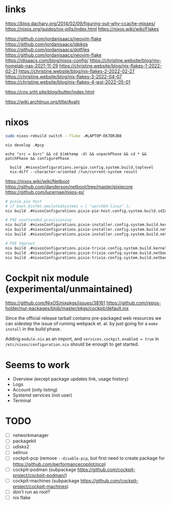 # links
https://blog.dachary.org/2014/02/09/figuring-out-why-ccache-misses/
https://nixos.org/guides/nix-pills/index.html
https://nixos.wiki/wiki/Flakes

https://github.com/jordanisaacs/neovim-flake
https://github.com/jordanisaacs/jdpkgs
https://github.com/jordanisaacs/dotfiles
https://github.com/jordanisaacs/neovim-flake
https://jdisaacs.com/blog/nixos-config/
https://christine.website/blog/my-homelab-nas-2021-11-29
https://christine.website/blog/nix-flakes-1-2022-02-21
https://christine.website/blog/nix-flakes-2-2022-02-27
https://christine.website/blog/nix-flakes-3-2022-04-07
https://christine.website/blog/nix-flakes-4-wsl-2022-05-01

https://cnx.srht.site/blog/butter/index.html

https://wiki.archlinux.org/title/Avahi


# nixos
```sh
sudo nixos-rebuild switch --flake .#LAPTOP-EK7DRJB8
```

```
nix develop .#pcp

echo "src = $src" && cd $(mktemp -d) && unpackPhase && cd * && patchPhase && configurePhase
```

```
  build .#nixosConfigurations.sergio.config.system.build.toplevel
  nix-diff --character-oriented /run/current-system result
```


https://nixos.wiki/wiki/Netboot
https://github.com/danderson/netboot/tree/master/pixiecore
https://github.com/lucernae/nixos-pi/
```sh
# pixie pie host
# if boot.binfmt.emulatedSystems = [ "aarch64-linux" ];
nix build .#nixosConfigurations.pixie-pie-host.config.system.build.sdImage

# PXE unattended provisioning
nix build .#nixosConfigurations.pixie-installer.config.system.build.kernel
nix build .#nixosConfigurations.pixie-installer.config.system.build.netbootRamdisk
nix build .#nixosConfigurations.pixie-installer.config.system.build.netbootIpxeScript

# PXE tmproot
nix build .#nixosConfigurations.pixie-trixie.config.system.build.kernel
nix build .#nixosConfigurations.pixie-trixie.config.system.build.netbootRamdisk
nix build .#nixosConfigurations.pixie-trixie.config.system.build.netbootIpxeScript
```
# Cockpit nix module (experimental/unmaintained)

https://github.com/NixOS/nixpkgs/issues/38161
https://github.com/repos-holder/nur-packages/blob/master/pkgs/cockpit/default.nix

Since the official release tarball contains pre-packaged web resources we can sidestep the issue of running webpack et. al. by just going for a `make install` in the build phase. 

Adding `module.nix` as an import, and `services.cockpit.enabled = true`  in `/etc/nixos/configuration.nix` should be enough to get started. 

# Seems to work
- Overview (except package updates link, usage history)
- Logs
- Account (only listing)
- Systemd services (not user)
- Terminal

# TODO
- [ ] networkmanager
- [ ] packagekit
- [ ] udisks2
- [ ] selinux
- [ ] cockpit-pcp (remove `--disable-pcp`, but first need to create package for https://github.com/performancecopilot/pcp)
- [ ] cockpit-podman (subpackage https://github.com/cockpit-project/cockpit-podman/)
- [ ] cockpit-machines (subpackage https://github.com/cockpit-project/cockpit-machines)
- [ ] don't run as root?
- [ ] nix flake
